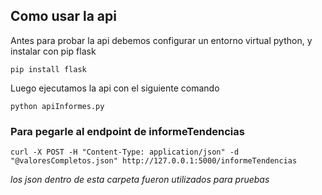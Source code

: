 ## Como usar la api
Antes para probar la api debemos configurar un entorno virtual python, y instalar con pip flask

```pip install flask```

Luego ejecutamos la api con el siguiente comando

```python apiInformes.py```

### Para pegarle al endpoint de informeTendencias 

```curl -X POST -H "Content-Type: application/json" -d "@valoresCompletos.json" http://127.0.0.1:5000/informeTendencias```

*los json dentro de esta carpeta fueron utilizados para pruebas*
